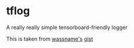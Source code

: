 # tflog
A really really simple tensorboard-friendly logger


This is taken from [wassname's](https://github.com/wassname) [gist](https://gist.github.com/wassname/b692f8e8686655011618dfbe8d8a9e3f)
